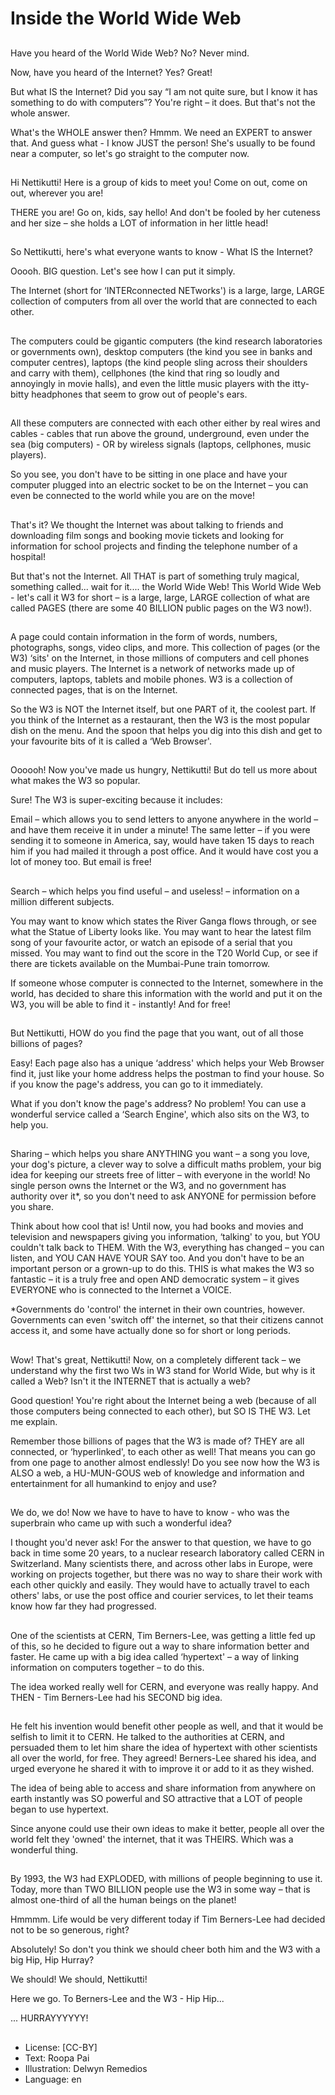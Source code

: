 # Inside the World Wide Web

##
Have you heard of the World Wide Web? No? Never mind.

Now, have you heard of the Internet? Yes? Great!

But what IS the Internet? Did you say “I am not quite sure, but I know it has something to do with computers”? You're right – it does. But that's not the whole answer.

What's the WHOLE answer then? Hmmm. We need an EXPERT to answer that. And guess what - I know JUST the person! She's usually to be found near a computer, so let's go straight to the computer now.

##
Hi Nettikutti! Here is a group of kids to meet you! Come on out, come on out, wherever you are!

THERE you are! Go on, kids, say hello! And don't be fooled by her cuteness and her size – she holds a LOT of information in her little head!

##
So Nettikutti, here's what everyone wants to know - What IS the Internet?

Ooooh. BIG question. Let's see how I can put it simply.

The Internet (short for ‘INTERconnected NETworks') is a large, large, LARGE collection of computers from all over the world that are connected to each other.

##
The computers could be gigantic computers (the kind research laboratories or governments own), desktop computers (the kind you see in banks and computer centres), laptops (the kind people sling across their shoulders and carry with them), cellphones (the kind that ring so loudly and annoyingly in movie halls), and even the little music players with the itty-bitty headphones that seem to grow out of people's ears.

##
All these computers are connected with each other either by real wires and cables - cables that run above the ground, underground, even under the sea (big computers) - OR by wireless signals (laptops, cellphones, music players).

So you see, you don't have to be sitting in one place and have your computer plugged into an electric socket to be on the Internet – you can even be connected to the world while you are on the move!

##
That's it? We thought the Internet was about talking to friends and downloading film songs and booking movie tickets and looking for information for school projects and finding the telephone number of a hospital!

But that's not the Internet. All THAT is part of something truly magical, something called... wait for it.... the World Wide Web! This World Wide Web - let's call it W3 for short – is a large, large, LARGE collection of what are called PAGES (there are some 40 BILLION public pages on the W3 now!).

##
A page could contain information in the form of words, numbers, photographs, songs, video clips, and more. This collection of pages (or the W3) ‘sits' on the Internet, in those millions of computers and cell phones and music players. The Internet is a network of networks made up of computers, laptops, tablets and mobile phones. W3 is a collection of connected pages, that is on the Internet.

So the W3 is NOT the Internet itself, but one PART of it, the coolest part. If you think of the Internet as a restaurant, then the W3 is the most popular dish on the menu. And the spoon that helps you dig into this dish and get to your favourite bits of it is called a ‘Web Browser'.

##
Oooooh! Now you've made us hungry, Nettikutti! But do tell us more about what makes the W3 so popular.

Sure! The W3 is super-exciting because it includes:

Email – which allows you to send letters to anyone anywhere in the world – and have them receive it in under a minute! The same letter – if you were sending it to someone in America, say, would have taken 15 days to reach him if you had mailed it through a post office. And it would have cost you a lot of money too. But email is free!

##
Search – which helps you find useful – and useless! – information on a million different subjects.

You may want to know which states the River Ganga flows through, or see what the Statue of Liberty looks like. You may want to hear the latest film song of your favourite actor, or watch an episode of a serial that you missed. You may want to find out the score in the T20 World Cup, or see if there are tickets available on the Mumbai-Pune train tomorrow.

If someone whose computer is connected to the Internet, somewhere in the world, has decided to share this information with the world and put it on the W3, you will be able to find it - instantly! And for free!

##
But Nettikutti, HOW do you find the page that you want, out of all those billions of pages?

Easy! Each page also has a unique ‘address' which helps your Web Browser find it, just like your home address helps the postman to find your house. So if you know the page's address, you can go to it immediately.

What if you don't know the page's address? No problem! You can use a wonderful service called a ‘Search Engine', which also sits on the W3, to help you.

##
Sharing – which helps you share ANYTHING you want – a song you love, your dog's picture, a clever way to solve a difficult maths problem, your big idea for keeping our streets free of litter – with everyone in the world! No single person owns the Internet or the W3, and no government has authority over it*, so you don't need to ask ANYONE for permission before you share.

Think about how cool that is! Until now, you had books and movies and television and newspapers giving you information, ‘talking' to you, but YOU couldn't talk back to THEM. With the W3, everything has changed – you can listen, and YOU CAN HAVE YOUR SAY too. And you don't have to be an important person or a grown-up to do this. THIS is what makes the W3 so fantastic – it is a truly free and open AND democratic system – it gives EVERYONE who is connected to the Internet a VOICE.

*Governments do 'control' the internet in their own countries, however. Governments can even 'switch off' the internet, so that their citizens cannot access it, and some have actually done so for short or long periods.

##
Wow! That's great, Nettikutti! Now, on a completely different tack – we understand why the first two Ws in W3 stand for World Wide, but why is it called a Web? Isn't it the INTERNET that is actually a web?

Good question! You're right about the Internet being a web (because of all those computers being connected to each other), but SO IS THE W3. Let me explain.

Remember those billions of pages that the W3 is made of? THEY are all connected, or ‘hyperlinked', to each other as well! That means you can go from one page to another almost endlessly! Do you see now how the W3 is ALSO a web, a HU-MUN-GOUS web of knowledge and information and entertainment for all humankind to enjoy and use?

##
We do, we do! Now we have to have to have to know - who was the superbrain who came up with such a wonderful idea?

I thought you'd never ask! For the answer to that question, we have to go back in time some 20 years, to a nuclear research laboratory called CERN in Switzerland. Many scientists there, and across other labs in Europe, were working on projects together, but there was no way to share their work with each other quickly and easily. They would have to actually travel to each others' labs, or use the post office and courier services, to let their teams know how far they had progressed.

##
One of the scientists at CERN, Tim Berners-Lee, was getting a little fed up of this, so he decided to figure out a way to share information better and faster. He came up with a big idea called ‘hypertext' – a way of linking information on computers together – to do this.

The idea worked really well for CERN, and everyone was really happy. And THEN - Tim Berners-Lee had his SECOND big idea.

##
He felt his invention would benefit other people as well, and that it would be selfish to limit it to CERN. He talked to the authorities at CERN, and persuaded them to let him share the idea of hypertext with other scientists all over the world, for free. They agreed! Berners-Lee shared his idea, and urged everyone he shared it with to improve it or add to it as they wished.

The idea of being able to access and share information from anywhere on earth instantly was SO powerful and SO attractive that a LOT of people began to use hypertext.

Since anyone could use their own ideas to make it better, people all over the world felt they 'owned' the internet, that it was THEIRS. Which was a wonderful thing.

##
By 1993, the W3 had EXPLODED, with millions of people beginning to use it. Today, more than TWO BILLION people use the W3 in some way – that is almost one-third of all the human beings on the planet!

Hmmmm. Life would be very different today if Tim Berners-Lee had decided not to be so generous, right?

Absolutely! So don't you think we should cheer both him and the W3 with a big Hip, Hip Hurray?

We should! We should, Nettikutti!

Here we go. To Berners-Lee and the W3 - Hip Hip...

... HURRAYYYYYY!

##
* License: [CC-BY]
* Text: Roopa Pai
* Illustration: Delwyn Remedios
* Language: en
